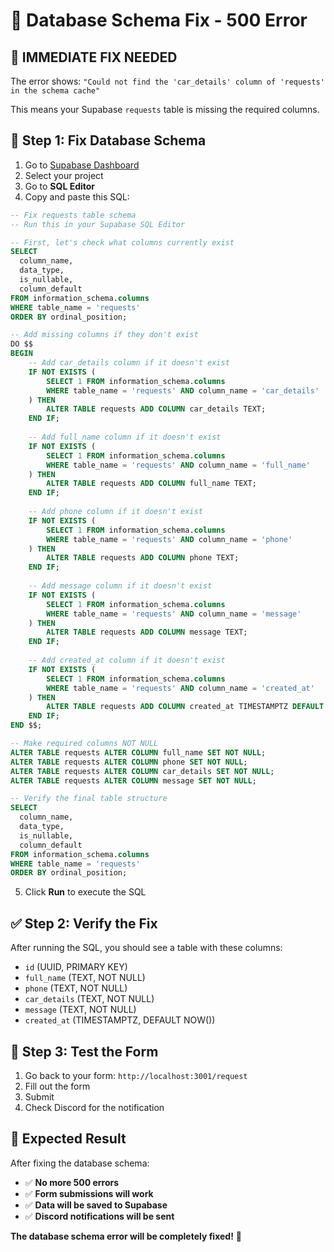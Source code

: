 # 🔧 Database Schema Fix - 500 Error

## 🚨 **IMMEDIATE FIX NEEDED**

The error shows: `"Could not find the 'car_details' column of 'requests' in the schema cache"`

This means your Supabase `requests` table is missing the required columns.

## 📝 **Step 1: Fix Database Schema**

1. Go to [Supabase Dashboard](https://supabase.com/dashboard)
2. Select your project
3. Go to **SQL Editor**
4. Copy and paste this SQL:

```sql
-- Fix requests table schema
-- Run this in your Supabase SQL Editor

-- First, let's check what columns currently exist
SELECT 
  column_name,
  data_type,
  is_nullable,
  column_default
FROM information_schema.columns 
WHERE table_name = 'requests' 
ORDER BY ordinal_position;

-- Add missing columns if they don't exist
DO $$ 
BEGIN
    -- Add car_details column if it doesn't exist
    IF NOT EXISTS (
        SELECT 1 FROM information_schema.columns 
        WHERE table_name = 'requests' AND column_name = 'car_details'
    ) THEN
        ALTER TABLE requests ADD COLUMN car_details TEXT;
    END IF;
    
    -- Add full_name column if it doesn't exist
    IF NOT EXISTS (
        SELECT 1 FROM information_schema.columns 
        WHERE table_name = 'requests' AND column_name = 'full_name'
    ) THEN
        ALTER TABLE requests ADD COLUMN full_name TEXT;
    END IF;
    
    -- Add phone column if it doesn't exist
    IF NOT EXISTS (
        SELECT 1 FROM information_schema.columns 
        WHERE table_name = 'requests' AND column_name = 'phone'
    ) THEN
        ALTER TABLE requests ADD COLUMN phone TEXT;
    END IF;
    
    -- Add message column if it doesn't exist
    IF NOT EXISTS (
        SELECT 1 FROM information_schema.columns 
        WHERE table_name = 'requests' AND column_name = 'message'
    ) THEN
        ALTER TABLE requests ADD COLUMN message TEXT;
    END IF;
    
    -- Add created_at column if it doesn't exist
    IF NOT EXISTS (
        SELECT 1 FROM information_schema.columns 
        WHERE table_name = 'requests' AND column_name = 'created_at'
    ) THEN
        ALTER TABLE requests ADD COLUMN created_at TIMESTAMPTZ DEFAULT NOW();
    END IF;
END $$;

-- Make required columns NOT NULL
ALTER TABLE requests ALTER COLUMN full_name SET NOT NULL;
ALTER TABLE requests ALTER COLUMN phone SET NOT NULL;
ALTER TABLE requests ALTER COLUMN car_details SET NOT NULL;
ALTER TABLE requests ALTER COLUMN message SET NOT NULL;

-- Verify the final table structure
SELECT 
  column_name,
  data_type,
  is_nullable,
  column_default
FROM information_schema.columns 
WHERE table_name = 'requests' 
ORDER BY ordinal_position;
```

5. Click **Run** to execute the SQL

## ✅ **Step 2: Verify the Fix**

After running the SQL, you should see a table with these columns:
- `id` (UUID, PRIMARY KEY)
- `full_name` (TEXT, NOT NULL)
- `phone` (TEXT, NOT NULL)
- `car_details` (TEXT, NOT NULL)
- `message` (TEXT, NOT NULL)
- `created_at` (TIMESTAMPTZ, DEFAULT NOW())

## 🚀 **Step 3: Test the Form**

1. Go back to your form: `http://localhost:3001/request`
2. Fill out the form
3. Submit
4. Check Discord for the notification

## 🎯 **Expected Result**

After fixing the database schema:
- ✅ **No more 500 errors**
- ✅ **Form submissions will work**
- ✅ **Data will be saved to Supabase**
- ✅ **Discord notifications will be sent**

**The database schema error will be completely fixed!** 🚀 